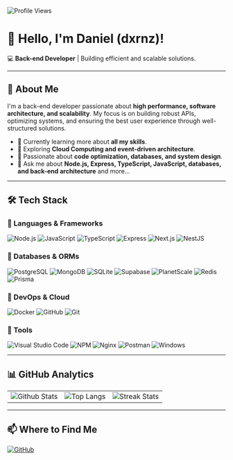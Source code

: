 ![Profile Views](https://komarev.com/ghpvc/?username=dxrnz&color=006bed)

# 👋 Hello, I'm Daniel (dxrnz)!

💻 **Back-end Developer** | Building efficient and scalable solutions.

---

## 🚀 About Me

I'm a back-end developer passionate about **high performance, software architecture, and scalability**. My focus is on building robust APIs, optimizing systems, and ensuring the best user experience through well-structured solutions.

- 🔭 Currently learning more about **all my skills**.
- 🌱 Exploring **Cloud Computing and event-driven architecture**.
- 📌 Passionate about **code optimization, databases, and system design**.
- 💬 Ask me about **Node.js, Express, TypeScript, JavaScript, databases, and back-end architecture** and more...

---

## 🛠️ Tech Stack

### 🔹 Languages & Frameworks
![Node.js](https://img.shields.io/badge/Node.js-43853D?style=for-the-badge&logo=node.js&logoColor=white)
![JavaScript](https://img.shields.io/badge/JavaScript-F7DF1E?style=for-the-badge&logo=javascript&logoColor=black)
![TypeScript](https://img.shields.io/badge/TypeScript-007ACC?style=for-the-badge&logo=typescript&logoColor=white)
![Express](https://img.shields.io/badge/Express.js-404D59?style=for-the-badge)
![Next.js](https://img.shields.io/badge/Next.js-000000?style=for-the-badge&logo=nextdotjs&logoColor=white)
![NestJS](https://img.shields.io/badge/nestjs-%23E0234E.svg?style=for-the-badge&logo=nestjs&logoColor=white)

### 🔹 Databases & ORMs
![PostgreSQL](https://img.shields.io/badge/PostgreSQL-316192?style=for-the-badge&logo=postgresql&logoColor=white)
![MongoDB](https://img.shields.io/badge/MongoDB-4EA94B?style=for-the-badge&logo=mongodb&logoColor=white)
![SQLite](https://img.shields.io/badge/sqlite-%2307405e.svg?style=for-the-badge&logo=sqlite&logoColor=white)
![Supabase](https://img.shields.io/badge/Supabase-3ECF8E?style=for-the-badge&logo=supabase&logoColor=white)
![PlanetScale](https://img.shields.io/badge/planetscale-%23000000.svg?style=for-the-badge&logo=planetscale&logoColor=white)
![Redis](https://img.shields.io/badge/Redis-DC382D?style=for-the-badge&logo=redis&logoColor=white)
![Prisma](https://img.shields.io/badge/Prisma-2D3748?style=for-the-badge&logo=prisma&logoColor=white)

### 🔹 DevOps & Cloud
![Docker](https://img.shields.io/badge/Docker-2496ED?style=for-the-badge&logo=docker&logoColor=white)
![GitHub](https://img.shields.io/badge/GitHub-100000?style=for-the-badge&logo=github&logoColor=white)
![Git](https://img.shields.io/badge/Git-E34F26?style=for-the-badge&logo=git&logoColor=white)

### 🔹 Tools
![Visual Studio Code](https://img.shields.io/badge/VS%20Code-007ACC?style=for-the-badge&logo=visual-studio-code&logoColor=white)
![NPM](https://img.shields.io/badge/NPM-%23CB3837.svg?style=for-the-badge&logo=npm&logoColor=white)
![Nginx](https://img.shields.io/badge/nginx-%23009639.svg?style=for-the-badge&logo=nginx&logoColor=white)
![Postman](https://img.shields.io/badge/Postman-FF6C37?style=for-the-badge&logo=postman&logoColor=white)
![Windows](https://img.shields.io/badge/Windows-0078D6?style=for-the-badge&logo=windows&logoColor=white)

---

## 📊 GitHub Analytics

<table>
  <tr>
    <td>
      <img src="https://github-readme-stats.vercel.app/api?username=dxrnz&theme=dark&hide_border=false&include_all_commits=true" alt="Github Stats" />
    </td>
    <td>
      <img src="https://github-readme-stats.vercel.app/api/top-langs/?username=dxrnz&theme=dark&hide_border=false&include_all_commits=true&count_private=true&layout=compact" alt="Top Langs" />
    </td>
    <td>
      <img src="https://github-readme-streak-stats.herokuapp.com/?user=dxrnz&theme=dark&hide_border=false" alt="Streak Stats" />
    </td>
  </tr>
</table>

---

## 📫 Where to Find Me

[![GitHub](https://img.shields.io/github/followers/drnz?label=follow&style=social)](https://github.com/dxrnz)
